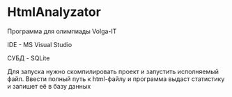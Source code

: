 # HtmlAnalyzator
Программа для олимпиады Volga-IT

IDE - MS Visual Studio

СУБД - SQLite

Для запуска нужно скомпилировать проект и запустить исполняемый файл. Ввести полный путь к html-файлу и программа выдаст статистику и запишет её в базу данных
